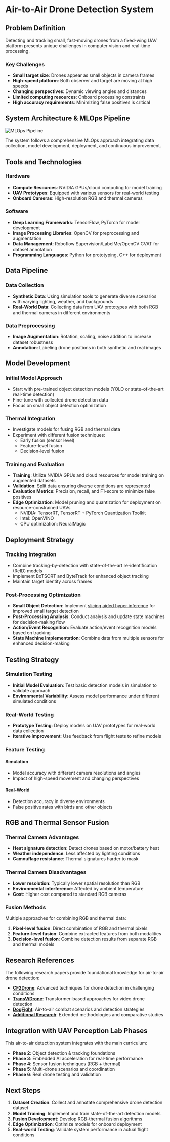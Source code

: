 # Air-to-Air Drone Detection System

## Problem Definition
Detecting and tracking small, fast-moving drones from a fixed-wing UAV platform presents unique challenges in computer vision and real-time processing.

### Key Challenges
- **Small target size**: Drones appear as small objects in camera frames
- **High-speed platform**: Both observer and target are moving at high speeds
- **Changing perspectives**: Dynamic viewing angles and distances
- **Limited computing resources**: Onboard processing constraints
- **High accuracy requirements**: Minimizing false positives is critical

## System Architecture & MLOps Pipeline

![MLOps Pipeline](img/pipeline.png)

The system follows a comprehensive MLOps approach integrating data collection, model development, deployment, and continuous improvement.

## Tools and Technologies

### Hardware
- **Compute Resources**: NVIDIA GPUs/cloud computing for model training
- **UAV Prototypes**: Equipped with various sensors for real-world testing
- **Onboard Cameras**: High-resolution RGB and thermal cameras

### Software
- **Deep Learning Frameworks**: TensorFlow, PyTorch for model development
- **Image Processing Libraries**: OpenCV for preprocessing and augmentation
- **Data Management**: Roboflow Supervision/LabelMe/OpenCV CVAT for dataset annotation
- **Programming Languages**: Python for prototyping, C++ for deployment

## Data Pipeline

### Data Collection
- **Synthetic Data**: Using simulation tools to generate diverse scenarios with varying lighting, weather, and backgrounds
- **Real-World Data**: Collecting data from UAV prototypes with both RGB and thermal cameras in different environments

### Data Preprocessing
- **Image Augmentation**: Rotation, scaling, noise addition to increase dataset robustness
- **Annotation**: Labeling drone positions in both synthetic and real images

## Model Development

### Initial Model Approach
- Start with pre-trained object detection models (YOLO or state-of-the-art real-time detection)
- Fine-tune with collected drone detection data
- Focus on small object detection optimization

### Thermal Integration
- Investigate models for fusing RGB and thermal data
- Experiment with different fusion techniques:
  - Early fusion (sensor level)
  - Feature-level fusion
  - Decision-level fusion

### Training and Evaluation
- **Training**: Utilize NVIDIA GPUs and cloud resources for model training on augmented datasets
- **Validation**: Split data ensuring diverse conditions are represented
- **Evaluation Metrics**: Precision, recall, and F1-score to minimize false positives
- **Edge Optimization**: Model pruning and quantization for deployment on resource-constrained UAVs
  - NVIDIA: TensorRT, TensorRT + PyTorch Quantization Toolkit
  - Intel: OpenVINO
  - CPU optimization: NeuralMagic

## Deployment Strategy

### Tracking Integration
- Combine tracking-by-detection with state-of-the-art re-identification (ReID) models
- Implement BoTSORT and ByteTrack for enhanced object tracking
- Maintain target identity across frames

### Post-Processing Optimization
- **Small Object Detection**: Implement [slicing aided hyper inference](https://learnopencv.com/slicing-aided-hyper-inference/) for improved small target detection
- **Post-Processing Analysis**: Conduct analysis and update state machines for decision-making flow
- **Action/Event Recognition**: Evaluate action/event recognition models based on tracking
- **State Machine Implementation**: Combine data from multiple sensors for enhanced decision-making

## Testing Strategy

### Simulation Testing
- **Initial Model Evaluation**: Test basic detection models in simulation to validate approach
- **Environmental Variability**: Assess model performance under different simulated conditions

### Real-World Testing
- **Prototype Testing**: Deploy models on UAV prototypes for real-world data collection
- **Iterative Improvement**: Use feedback from flight tests to refine models

### Feature Testing
#### Simulation
- Model accuracy with different camera resolutions and angles
- Impact of high-speed movement and changing perspectives

#### Real-World
- Detection accuracy in diverse environments
- False positive rates with birds and other objects

## RGB and Thermal Sensor Fusion

### Thermal Camera Advantages
- **Heat signature detection**: Detect drones based on motor/battery heat
- **Weather independence**: Less affected by lighting conditions
- **Camouflage resistance**: Thermal signatures harder to mask

### Thermal Camera Disadvantages
- **Lower resolution**: Typically lower spatial resolution than RGB
- **Environmental interference**: Affected by ambient temperature
- **Cost**: Higher cost compared to standard RGB cameras

### Fusion Methods
Multiple approaches for combining RGB and thermal data:
1. **Pixel-level fusion**: Direct combination of RGB and thermal pixels
2. **Feature-level fusion**: Combine extracted features from both modalities
3. **Decision-level fusion**: Combine detection results from separate RGB and thermal models

## Research References

The following research papers provide foundational knowledge for air-to-air drone detection:

- **[CF2Drone](papers/2404.19276v1.pdf)**: Advanced techniques for drone detection in challenging conditions
- **[TransViDrone](papers/2210.08423v2.pdf)**: Transformer-based approaches for video drone detection
- **[DogFight](papers/2103.17242v2.pdf)**: Air-to-air combat scenarios and detection strategies
- **[Additional Research](papers/2306.16175v3.pdf)**: Extended methodologies and comparative studies

## Integration with UAV Perception Lab Phases

This air-to-air detection system integrates with the main curriculum:

- **Phase 2**: Object detection & tracking foundations
- **Phase 3**: Embedded AI acceleration for real-time performance
- **Phase 4**: Sensor fusion techniques (RGB + thermal)
- **Phase 5**: Multi-drone scenarios and coordination
- **Phase 6**: Real drone testing and validation

## Next Steps

1. **Dataset Creation**: Collect and annotate comprehensive drone detection dataset
2. **Model Training**: Implement and train state-of-the-art detection models
3. **Fusion Development**: Develop RGB-thermal fusion algorithms
4. **Edge Optimization**: Optimize models for onboard deployment
5. **Real-world Testing**: Validate system performance in actual flight conditions
